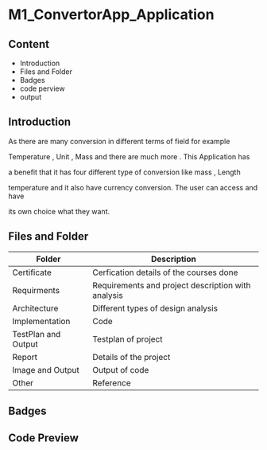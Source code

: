# M1_ConvertorApp_Application

## Content
* Introduction
* Files and Folder
* Badges
* code perview
* output

## Introduction
As there are many conversion in different terms of field for example

Temperature , Unit , Mass and there are much more . This Application has

a benefit that it has four different type of conversion like mass , Length

temperature and it also have currency conversion. The user can access and have

its own choice what they want.

## Files and Folder

|Folder| Description|
|----|----|
|Certificate| Cerfication details of the courses done|
|Requirments| Requirements and project description with analysis|
|Architecture| Different types of design analysis|
|Implementation| Code|
|TestPlan and Output|Testplan of project|
|Report| Details of the project|
|Image and Output| Output of code|
|Other| Reference|

## Badges






## Code Preview




